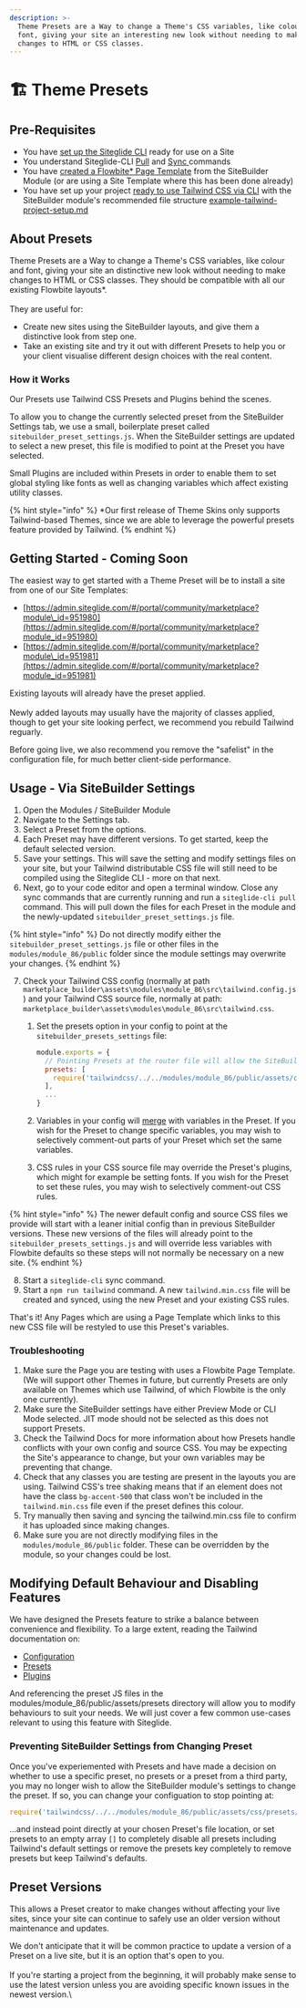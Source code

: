 ```yaml
---
description: >-
  Theme Presets are a Way to change a Theme's CSS variables, like colour and
  font, giving your site an interesting new look without needing to make big
  changes to HTML or CSS classes.
---
```


# 🏗️ Theme Presets

## Pre-Requisites

* You have [set up the Siteglide CLI](../site-setup/) ready for use on a Site
* You understand Siteglide-CLI [Pull](https://docs.siteglide.com/en/developer-tools/cli/reference#pull) and [Sync ](https://docs.siteglide.com/en/developer-tools/cli/reference#sync)commands&#x20;
* You have [created a Flowbite\* Page Template](https://docs.siteglide.com/en/sitebuilder/setup-sitebuilder/site-setup/create-a-page-template) from the SiteBuilder Module (or are using a Site Template where this has been done already)
* You have set up your project [ready to use Tailwind CSS via CLI](../set-up-tailwind-css.md) with the SiteBuilder module's recommended file structure [example-tailwind-project-setup.md](example-tailwind-project-setup.md "mention")

## About Presets

Theme Presets are a Way to change a Theme's CSS variables, like colour and font, giving your site an distinctive new look without needing to make changes to HTML or CSS classes. They should be compatible with all our existing Flowbite layouts\*.\
\
They are useful for:

* Create new sites using the SiteBuilder layouts, and give them a distinctive look from step one.
* Take an existing site and try it out with different Presets to help you or your client visualise different design choices with the real content.

### How it Works

Our Presets use Tailwind CSS Presets and Plugins behind the scenes.

To allow you to change the currently selected preset from the SiteBuilder Settings tab, we use a small, boilerplate preset called  `sitebuilder_preset_settings.js`. When the SiteBuilder settings are updated to select a new preset, this file is modified to point at the Preset you have selected.

Small Plugins are included within Presets in order to enable them to set global styling like fonts as well as changing variables which affect existing utility classes.

{% hint style="info" %}
\*Our first release of Theme Skins only supports Tailwind-based Themes, since we are able to leverage the powerful presets feature provided by Tailwind.
{% endhint %}

## Getting Started - Coming Soon

The easiest way to get started with a Theme Preset will be to install a site from one of our Site Templates:

* [https://admin.siteglide.com/#/portal/community/marketplace?module\_id=951980](https://admin.siteglide.com/#/portal/community/marketplace?module_id=951980)
* [https://admin.siteglide.com/#/portal/community/marketplace?module\_id=951981](https://admin.siteglide.com/#/portal/community/marketplace?module_id=951981)

Existing layouts will already have the preset applied. \
\
Newly added layouts may usually have the majority of classes applied, though to get your site looking perfect, we recommend you rebuild Tailwind reguarly.&#x20;

Before going live, we also recommend you remove the "safelist" in the configuration file, for much better client-side performance.&#x20;

## Usage - Via SiteBuilder Settings

1. Open the Modules / SiteBuilder Module
2. Navigate to the Settings tab.
3. Select a Preset from the options.
4. Each Preset may have different versions. To get started, keep the default selected version.
5. Save your settings. This will save the setting and modify settings files on your site, but your Tailwind distributable CSS file will still need to be compiled using the Siteglide CLI - more on that next.&#x20;
6. Next, go to your code editor and open a terminal window. Close any sync commands that are currently running and run a `siteglide-cli pull` command. This will pull down the files for each Preset in the module and the newly-updated `sitebuilder_preset_settings.js` file.

{% hint style="info" %}
Do not directly modify either the `sitebuilder_preset_settings.js` file or other files in the `modules/module_86/public` folder since the module settings may overwrite your changes.
{% endhint %}

7. Check your Tailwind CSS config (normally at path `marketplace_builder\assets\modules\module_86\src\tailwind.config.js`) and your Tailwind CSS source file, normally at path: `marketplace_builder\assets\modules\module_86\src\tailwind.css`.
   1.  Set the presets option in your config to point at the `sitebuilder_presets_settings` file:

       ```javascript
       module.exports = {
         // Pointing Presets at the router file will allow the SiteBuilder module to change theme skin defaults. Anything you write in the "theme" object can override this.
         presets: [
           require('tailwindcss/../../modules/module_86/public/assets/css/presets/sitebuilder_preset_settings')
         ],
         ...
       }
       ```
   2. Variables in your config will [merge](https://tailwindcss.com/docs/presets#merging-logic-in-depth) with variables in the Preset. If you wish for the Preset to change specific variables, you may wish to selectively comment-out parts of your Preset which set the same variables.&#x20;
   3. CSS rules in your CSS source file may override the Preset's plugins, which might for example be setting fonts. If you wish for the Preset to set these rules, you may wish to selectively comment-out CSS rules.&#x20;

{% hint style="info" %}
The newer default config and source CSS files we provide will start with a leaner initial config than in previous SiteBuilder versions. These new versions of the files will already point to the `sitebuilder_presets_settings.js` and will override less variables with Flowbite defaults so these steps will not normally be necessary on a new site.&#x20;
{% endhint %}

8. Start a `siteglide-cli` sync command.
9. Start a `npm run tailwind` command. A new `tailwind.min.css` file will be created and synced, using the new Preset and your existing CSS rules.

That's it! Any Pages which are using a Page Template which links to this new CSS file will be restyled to use this Preset's variables.&#x20;

### Troubleshooting

1. Make sure the Page you are testing with uses a Flowbite Page Template. (We will support other Themes in future, but currently Presets are only available on Themes which use Tailwind, of which Flowbite is the only one currently).
2. Make sure the SiteBuilder settings have either Preview Mode or CLI Mode selected. JIT mode should not be selected as this does not support Presets.
3. Check the Tailwind Docs for more information about how Presets handle conflicts with your own config and source CSS. You may be expecting the Site's appearance to change, but your own variables may be preventing that change.
4. Check that any classes you are testing are present in the layouts you are using. Tailwind CSS's tree shaking means that if an element does not have the class `bg-accent-500` that class won't be included in the `tailwind.min.css` file even if the preset defines this colour.
5. Try manually then saving and syncing the tailwind.min.css file to confirm it has uploaded since making changes.&#x20;
6. Make sure you are not directly modifying files in the `modules/module_86/public` folder. These can be overridden by the module, so your changes could be lost.&#x20;

## Modifying Default Behaviour and Disabling Features

We have designed the Presets feature to strike a balance between convenience and flexibility. To a large extent, reading the Tailwind documentation on:

* [Configuration](https://tailwindcss.com/docs/configuration)
* [Presets](https://tailwindcss.com/docs/presets)
* [Plugins](https://tailwindcss.com/docs/plugins)

And referencing the preset JS files in the modules/module\_86/public/assets/presets directory will allow you to modify behaviours to suit your needs. We will just cover a few common use-cases relevant to using this feature with Siteglide.

### Preventing SiteBuilder Settings from Changing Preset

Once you've experiemented with Presets and have made a decision on whether to use a specific preset, no presets or a preset from a third party, you may no longer wish to allow the SiteBuilder module's settings to change the preset. If so, you can change your configuation to stop pointing at:&#x20;

```javascript
require('tailwindcss/../../modules/module_86/public/assets/css/presets/sitebuilder_preset_settings')
```

...and instead point directly at your chosen Preset's file location, or set presets to an empty array `[]` to completely disable all presets including Tailwind's default settings or remove the presets key completely to remove presets but keep Tailwind's defaults.&#x20;

## Preset Versions

&#x20;This allows a Preset creator to make changes without affecting your live sites, since your site can continue to safely use an older version without maintenance and updates.&#x20;

We don't anticipate that it will be common practice to update a version of a Preset on a live site, but it is an option that's open to you.\
\
If you're starting a project from the beginning, it will probably make sense to use the latest version unless you are avoiding specific known issues in the newest version.\



